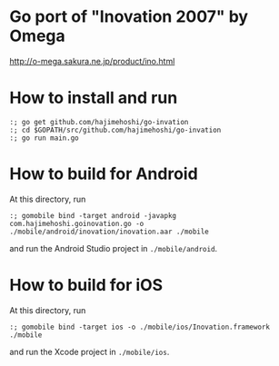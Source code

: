 # Go port of "Inovation 2007" by Omega

http://o-mega.sakura.ne.jp/product/ino.html

# How to install and run

```
:; go get github.com/hajimehoshi/go-invation
:; cd $GOPATH/src/github.com/hajimehoshi/go-invation
:; go run main.go
```

# How to build for Android

At this directory, run

```
:; gomobile bind -target android -javapkg com.hajimehoshi.goinovation.go -o ./mobile/android/inovation/inovation.aar ./mobile
```

and run the Android Studio project in `./mobile/android`.

# How to build for iOS

At this directory, run

```
:; gomobile bind -target ios -o ./mobile/ios/Inovation.framework ./mobile
```

and run the Xcode project in `./mobile/ios`.
